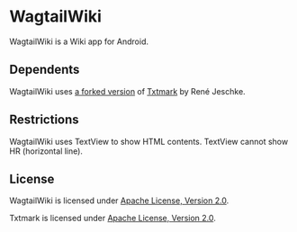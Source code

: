 WagtailWiki
===========

WagtailWiki is a Wiki app for Android.

Dependents
----------

WagtailWiki uses [a forked version](https://github.com/tkojitu/txtmark) of [Txtmark](https://github.com/rjeschke/txtmark) by René Jeschke.

Restrictions
------------

WagtailWiki uses TextView to show HTML contents. TextView cannot show HR (horizontal line).

License
-------

WagtailWiki is licensed under [Apache License, Version 2.0](http://www.apache.org/licenses/LICENSE-2.0).

Txtmark is licensed under [Apache License, Version 2.0](https://github.com/rjeschke/txtmark/blob/master/LICENSE.txt).
